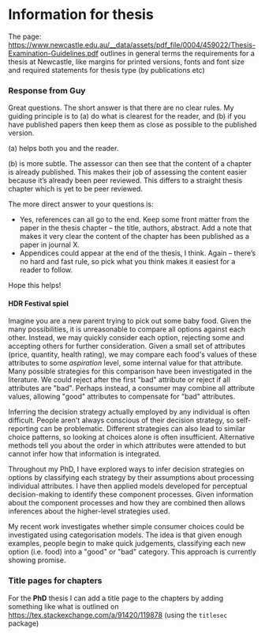 # Information for thesis

The page: https://www.newcastle.edu.au/__data/assets/pdf_file/0004/459022/Thesis-Examination-Guidelines.pdf outlines in general terms the requirements for a thesis at Newcastle, like margins for printed versions, fonts and font size and required statements for thesis type (by publications etc)

### Response from Guy

Great questions. The short answer is that there are no clear rules. My guiding principle is to (a) do what is clearest for the reader, and (b) if you have published papers then keep them as close as possible to the published version.

(a) helps both you and the reader.

(b) is more subtle. The assessor can then see that the content of a chapter is already published. This makes their job of assessing the content easier because it’s already been peer reviewed. This differs to a straight thesis chapter which is yet to be peer reviewed.

The more direct answer to your questions is:

- Yes, references can all go to the end. Keep some front matter from the paper in the thesis chapter – the title, authors, abstract. Add a note that makes it very clear the content of the chapter has been published as a paper in journal X.
- Appendices could appear at the end of the thesis, I think. Again – there’s no hard and fast rule, so pick what you think makes it easiest for a reader to follow.

Hope this helps!
#### HDR Festival spiel

Imagine you are a new parent trying to pick out some baby food. Given the many possibilities, it is unreasonable to compare all options against each other. Instead, we may quickly consider each option, rejecting some and accepting others for further consideration.
Given a small set of attributes (price, quantity, health rating), we may compare each food's values of these attributes to some _aspiration_ level, some internal value for that attribute. Many possible strategies for this comparison have been investigated in the literature. We could reject after the first "bad" attribute or reject if all attributes are "bad". Perhaps instead, a consumer may combine all attribute values, allowing "good" attributes to compensate for "bad" attributes.

Inferring the decision strategy actually employed by any individual is often difficult. People aren't always conscious of their decision strategy, so self-reporting can be problematic. Different strategies can also lead to similar choice patterns, so looking at choices alone is often insufficient. Alternative methods tell you about the order in which attributes were attended to but cannot infer how that information is integrated.

Throughout my PhD, I have explored ways to infer decision strategies on options by classifying each strategy by their assumptions about processing individual attributes. I have then applied models developed for perceptual decision-making to identify these component processes. Given information about the component processes and how they are combined then allows inferences about the higher-level strategies used.

My recent work investigates whether simple consumer choices could be investigated using categorisation models. The idea is that given enough examples, people begin to make quick judgements, classifying each new option (i.e. food) into a "good" or "bad" category. This approach is currently showing promise.

### Title pages for chapters

For the **PhD** thesis I can add a title page to the chapters by adding something like what is outlined on https://tex.stackexchange.com/a/91420/119878 (using the `titlesec` package)